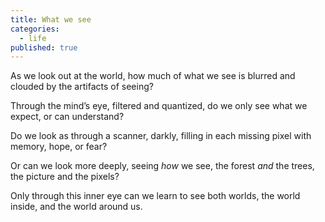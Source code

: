 ```yaml
---
title: What we see
categories:
  - life
published: true
---
```


As we look out at the world,
how much of what we see
is blurred and clouded
by the artifacts of seeing?

Through the mind’s eye,
filtered and quantized,
do we only see
what we expect,
or can understand?

Do we look
as through a scanner,
darkly,
filling in
each missing pixel
with memory,
hope, or fear?

Or can we look more deeply,
seeing *how* we see,
the forest *and* the trees,
the picture and the pixels?

Only through this inner eye
can we learn to see
both worlds,
the world inside,
and the world around us.
